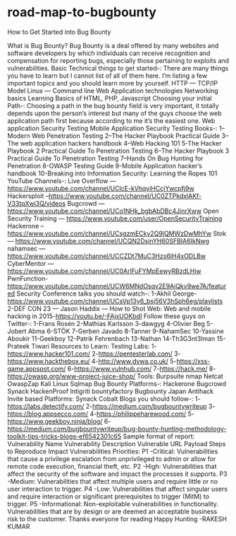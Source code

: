 # road-map-to-bugbounty
How to Get Started into Bug Bounty

What is Bug Bounty?
Bug Bounty is a deal offered by many websites and software developers by which individuals can receive recognition and compensation for reporting bugs, especially those pertaining to exploits and vulnerabilities.
Basic Technical things to get started-:
There are many things you have to learn but I cannot list of all of them here. I’m listing a few important topics and you should learn more by yourself.
HTTP — TCP/IP Model
Linux — Command line
Web Application technologies
Networking basics
Learning Basics of HTML, PHP, Javascript
Choosing your initial Path-:
Choosing a path in the bug bounty field is very important, it totally depends upon the person’s interest but many of the guys choose the web application path first because according to me it’s the easiest one.
Web application Security Testing
Mobile Application Security Testing
Books-:
1–Modern Web Penetration Testing
2–The Hacker Playbook Practical Guide
3–The web application hackers handbook
4–Web Hacking 101
5-The Hacker Playbook 2 Practical Guide To Penetration Testing
6–The Hacker Playbook 3 Practical Guide To Penetration Testing
7–Hands On Bug Hunting for Penetration
8-OWASP Testing Guide
9-Mobile Application hacker’s handbook
10-Breaking into Information Security: Learning the Ropes 101
YouTube Channels-:
Live Overflow — https://www.youtube.com/channel/UClcE-kVhqyiHCcjYwcpfj9w
Hackersploit –https://www.youtube.com/channel/UC0ZTPkdxlAKf-V33tqXwi3Q/videos
Bugcrowd — https://www.youtube.com/channel/UCo1NHk_bgbAbDBc4JinrXww
Open Security Training — https://www.youtube.com/user/OpenSecurityTraining
Hackerone –https://www.youtube.com/channel/UCsgzmECky2Q9lQMWzDwMhYw
Stok — https://www.youtube.com/channel/UCQN2DsjnYH60SFBIA6IkNwg
nahamsec — https://www.youtube.com/channel/UCCZDt7MuC3Hzs6IH4xODLBw
CyberMentor — https://www.youtube.com/channel/UC0ArlFuFYMpEewyRBzdLHiw
PwnFunction-https://www.youtube.com/channel/UCW6MNdOsqv2E9AjQkv9we7A/featured
Security Conference talks you should watch-:
1-Akhil George-https://www.youtube.com/channel/UCsVp13y6_bsj56V3hSph6eg/playlists
2-DEF CON 23 — Jason Haddix — How to Shot Web: Web and mobile hacking in 2015-https://youtu.be/-FAjxUOKbdI
Follow these guys on Twitter-:
1-Frans Rosén
2-Mathias Karlsson
3-dawgyg
4-Olivier Beg
5-Jobert Abma
6-STÖK
7-Gerben Javado
8-Tanner
9-NahamSec
10-Yassine Aboukir
11-Geekboy
12-Patrik Fehrenbach
13-Nathan
14-Th3G3nt3lman
15-Prateek Tiwari
Resources to Learn:
Testing Labs:
1-https://www.hacker101.com/
2-https://pentesterlab.com/
3-https://www.hackthebox.eu/
4-http://www.dvwa.co.uk/
5-https://xss-game.appspot.com/
6-https://www.vulnhub.com/
7-https://hack.me/
8-https://owasp.org/www-project-juice-shop/
Tools:
Burpsuite
nmap
Netcat
OwaspZap
Kali Linux
Sqlmap
Bug Bounty Platforms-:
Hackerone
Bugcrowd
Synack
HackenProof
Intigriti
bountyfactory
Bugbounty Japan
Antihack
Invite based Platforms:
Synack
Cobalt
Blogs you should follow-:
1-https://labs.detectify.com/
2-https://medium.com/bugbountywriteup
3-https://blog.appsecco.com/
4-https://philippeharewood.com/
5-https://www.geekboy.ninja/blog/
6-https://medium.com/bugbountywriteup/bug-bounty-hunting-methodology-toolkit-tips-tricks-blogs-ef6542301c65
Sample format of report:
Vulnerability Name
Vulnerability Description
Vulnerable URL
Payload
Steps to Reproduce
Impact
Vulnerabilities Priorities:
P1 -Critical: Vulnerabilities that cause a privilege escalation from unprivileged to admin or allow for remote code execution, financial theft, etc.
P2 -High: Vulnerabilities that affect the security of the software and impact the processes it supports.
P3 -Medium: Vulnerabilities that affect multiple users and require little or no user interaction to trigger.
P4 -Low: Vulnerabilities that affect singular users and require interaction or significant prerequisites to trigger (MitM) to trigger.
P5 -Informational: Non-exploitable vulnerabilities in functionality. Vulnerabilities that are by design or are deemed an acceptable business risk to the customer.
Thanks everyone for reading
Happy Hunting
-RAKESH KUMAR
